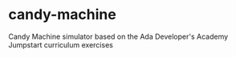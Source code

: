 # candy-machine
Candy Machine simulator based on the Ada Developer's Academy Jumpstart curriculum exercises
